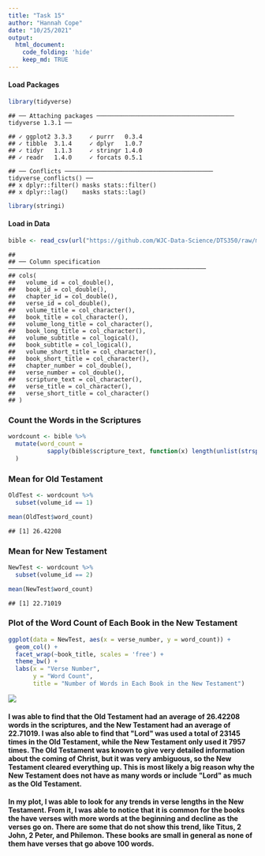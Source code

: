 ```yaml
---
title: "Task 15"
author: "Hannah Cope"
date: "10/25/2021"
output: 
  html_document:
    code_folding: 'hide'
    keep_md: TRUE
---
```


#### Load Packages

```r
library(tidyverse)
```

```
## ── Attaching packages ─────────────────────────────────────── tidyverse 1.3.1 ──
```

```
## ✓ ggplot2 3.3.3     ✓ purrr   0.3.4
## ✓ tibble  3.1.4     ✓ dplyr   1.0.7
## ✓ tidyr   1.1.3     ✓ stringr 1.4.0
## ✓ readr   1.4.0     ✓ forcats 0.5.1
```

```
## ── Conflicts ────────────────────────────────────────── tidyverse_conflicts() ──
## x dplyr::filter() masks stats::filter()
## x dplyr::lag()    masks stats::lag()
```

```r
library(stringi)
```

#### Load in Data

```r
bible <- read_csv(url("https://github.com/WJC-Data-Science/DTS350/raw/master/bible.csv"))
```

```
## 
## ── Column specification ────────────────────────────────────────────────────────
## cols(
##   volume_id = col_double(),
##   book_id = col_double(),
##   chapter_id = col_double(),
##   verse_id = col_double(),
##   volume_title = col_character(),
##   book_title = col_character(),
##   volume_long_title = col_character(),
##   book_long_title = col_character(),
##   volume_subtitle = col_logical(),
##   book_subtitle = col_logical(),
##   volume_short_title = col_character(),
##   book_short_title = col_character(),
##   chapter_number = col_double(),
##   verse_number = col_double(),
##   scripture_text = col_character(),
##   verse_title = col_character(),
##   verse_short_title = col_character()
## )
```

### Count the Words in the Scriptures

```r
wordcount <- bible %>%
  mutate(word_count =
           sapply(bible$scripture_text, function(x) length(unlist(strsplit(as.character(x), "\\W+"))))
  )
```

### Mean for Old Testament

```r
OldTest <- wordcount %>%
  subset(volume_id == 1)

mean(OldTest$word_count)
```

```
## [1] 26.42208
```

### Mean for New Testament

```r
NewTest <- wordcount %>%
  subset(volume_id == 2)

mean(NewTest$word_count)
```

```
## [1] 22.71019
```

### Plot of the Word Count of Each Book in the New Testament

```r
ggplot(data = NewTest, aes(x = verse_number, y = word_count)) +
  geom_col() +
  facet_wrap(~book_title, scales = 'free') +
  theme_bw() +
  labs(x = "Verse Number",
       y = "Word Count",
       title = "Number of Words in Each Book in the New Testament")
```

![](Task15Markdown_files/figure-html/unnamed-chunk-6-1.png)<!-- -->

#### I was able to find that the Old Testament had an average of 26.42208 words in the scriptures, and the New Testament had an average of 22.71019. I was also able to find that "Lord" was used a total of 23145 times in the Old Testament, while the New Testament only used it 7957 times. The Old Testament was known to give very detailed information about the coming of Christ, but it was very ambiguous, so the New Testament cleared everything up. This is most likely a big reason why the New Testament does not have as many words or include "Lord" as much as the Old Testament. 
#### In my plot, I was able to look for any trends in verse lengths in the New Testament. From it, I was able to notice that it is common for the books the have verses with more words at the beginning and decline as the verses go on. There are some that do not show this trend, like Titus, 2 John, 2 Peter, and Philemon. These books are small in general as none of them have verses that go above 100 words. 
